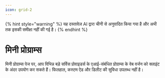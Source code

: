 ```yaml
---
icon: grid-2
---
```


{% hint style="warning" %}
यह दस्तावेज़ AI द्वारा चीनी से अनुवादित किया गया है और अभी तक इसकी समीक्षा नहीं की गई है।
{% endhint %}

# मिनी प्रोग्राम्स

मिनी प्रोग्राम्स पेज पर, आप विभिन्न बड़े सर्विस प्रोवाइडर्स के एआई-संबंधित प्रोग्राम्स के वेब वर्जन को क्लाइंट के अंदर उपयोग कर सकते हैं। फिलहाल, कस्टम ऐड और डिलीट की सुविधा उपलब्ध नहीं है।
